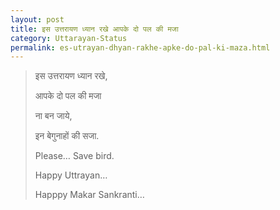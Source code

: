 ```yaml
---
layout: post
title: इस उत्तरायण ध्यान रखे आपके दो पल की मजा
category: Uttarayan-Status
permalink: es-utrayan-dhyan-rakhe-apke-do-pal-ki-maza.html
---
```

> इस उत्तरायण ध्यान रखे,
> 
> आपके दो पल की मजा
> 
> ना बन जाये,
> 
> इन बेगुनाहों की सजा.
> 
> Please… Save bird.
> 
> Happy Uttrayan…
> 
> Happpy Makar Sankranti…
